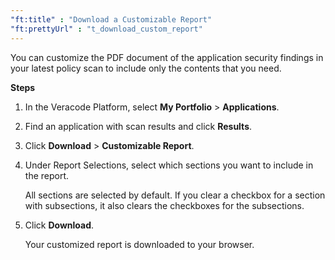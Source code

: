 ```yaml
---
"ft:title" : "Download a Customizable Report"
"ft:prettyUrl" : "t_download_custom_report"
---
```

You can customize the PDF document of the application security findings in your latest policy scan to include only the contents that you need.

<p font-size="13pt"><b>Steps</b></p>

1. In the Veracode Platform, select **My Portfolio** > **Applications**.

2. Find an application with scan results and click **Results**.

3. Click **Download** > **Customizable Report**.

4. Under Report Selections, select which sections you want to include in the report.

    All sections are selected by default. If you clear a checkbox for a section with subsections, it also clears the checkboxes for the subsections.

5. Click **Download**.

    Your customized report is downloaded to your browser.

